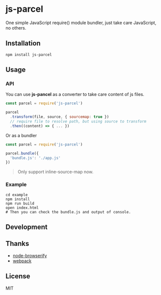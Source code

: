 # js-parcel

One simple JavaScript require() module bundler, just take care JavaScript, no others.

## Installation

```shell
npm install js-parcel
```

## Usage

### API

You can use **js-pancel** as a converter to take care content of js files.

```js
const parcel = require('js-parcel')

parcel
  .transform(file, source, { sourcemap: true })
  // require file to resolve path, but using source to transform
  .then((content) => { ... })
```

Or as a bundler

```js
const parcel = require('js-parcel')

parcel.bundle({
  'bundle.js': './app.js'
})
```

> Only support inline-source-map now.

### Example

```shell
cd example
npm install
npm run build
open index.html
# Then you can check the bundle.js and output of console.
```

## Development

## Thanks

- [node-browserify](https://github.com/substack/node-browserify)
- [webpack](https://github.com/webpack/webpack)

## License

MIT
